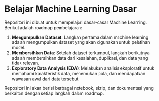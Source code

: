 # Belajar Machine Learning Dasar

Repositori ini dibuat untuk mempelajari dasar-dasar Machine Learning. Berikut adalah roadmap pembelajaran:

1. **Mengumpulkan Dataset**: Langkah pertama dalam machine learning adalah mengumpulkan dataset yang akan digunakan untuk pelatihan model.
2. **Membersihkan Data**: Setelah dataset terkumpul, langkah berikutnya adalah membersihkan data dari kesalahan, duplikasi, dan data yang tidak relevan.
3. **Exploratory Data Analysis (EDA)**: Melakukan analisis eksploratif untuk memahami karakteristik data, menemukan pola, dan mendapatkan wawasan awal dari data tersebut.

Repositori ini akan berisi berbagai notebook, skrip, dan dokumentasi yang berkaitan dengan setiap langkah dalam roadmap.
